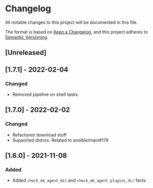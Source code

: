 # Changelog
All notable changes to this project will be documented in this file.

The format is based on [Keep a Changelog](https://keepachangelog.com/en/1.0.0/),
and this project adheres to [Semantic Versioning](https://semver.org/spec/v2.0.0.html).

## [Unreleased]

## [1.7.1] - 2022-02-04
### Changed
- Removed pipeline on shell tasks.

## [1.7.0] - 2022-02-02
### Changed
- Refactored download stuff
- Supported distros. Related to ansible/main#178

## [1.6.0] - 2021-11-08
### Added
- Added `check_mk_agent_dir` and `check_mk_agent_plugins_dir` facts.
